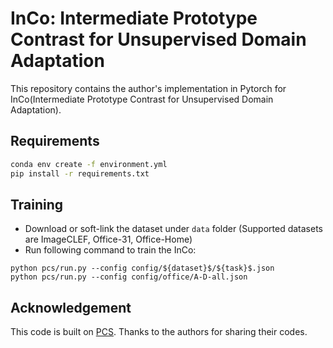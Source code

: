 # InCo: Intermediate Prototype Contrast for Unsupervised Domain Adaptation

This repository contains the author's implementation in Pytorch for InCo(Intermediate Prototype Contrast for Unsupervised Domain Adaptation).

<!-- ## Overview

Architecture of InCo

![Architecture of InCo]() -->

## Requirements

```bash
conda env create -f environment.yml
pip install -r requirements.txt
```

## Training

- Download or soft-link the dataset under `data` folder (Supported datasets are ImageCLEF, Office-31, Office-Home)
- Run following command to train the InCo:

```
python pcs/run.py --config config/${dataset}$/${task}$.json
python pcs/run.py --config config/office/A-D-all.json
```

## Acknowledgement

This code is built on [PCS](https://github.com/zhengzangw/PCS-FUDA). Thanks to the authors for sharing their codes.
